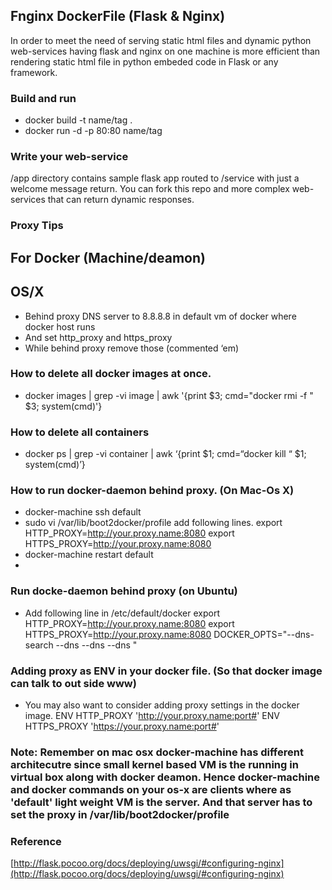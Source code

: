 ## Fnginx DockerFile (Flask & Nginx)

In order to meet the need of serving static html files and dynamic python web-services having flask and nginx on one machine is more efficient than rendering static html file in python embeded code in Flask or any framework.

### Build and run
* docker build -t name/tag .
* docker run -d -p 80:80 name/tag

### Write your web-service
/app directory contains sample flask app routed to /service with just a welcome message return. You can fork this repo and more complex web-services that can return dynamic responses.

### Proxy Tips
## For Docker (Machine/deamon)
## OS/X
* Behind proxy DNS server to 8.8.8.8 in default vm of docker where docker host runs
* And set http_proxy and https_proxy
* While behind proxy remove those (commented ‘em)

### How to delete all docker images at once.
*  docker images | grep -vi image | awk '{print $3; cmd="docker rmi -f " $3; system(cmd)'}

### How to delete all containers
* docker ps | grep -vi container | awk ‘{print $1; cmd=“docker kill “ $1; system(cmd)’}

### How to run docker-daemon behind proxy. (On Mac-Os X)
* docker-machine ssh default
* sudo vi /var/lib/boot2docker/profile
add following lines.
export HTTP_PROXY=http://your.proxy.name:8080
export HTTPS_PROXY=http://your.proxy.name:8080
* docker-machine restart default
* 
### Run docke-daemon behind proxy (on Ubuntu)
* Add following line in /etc/default/docker
export HTTP_PROXY=http://your.proxy.name:8080
export HTTPS_PROXY=http://your.proxy.name:8080
DOCKER_OPTS="--dns-search <search-server> --dns <dns-ip> --dns <dns-ip> --dns <dns-ip>"

### Adding proxy as ENV in your docker file. (So that docker image can talk to out side www)
* You may also want to consider adding proxy settings in the docker image.
ENV HTTP_PROXY 'http://your.proxy.name:port#'
ENV HTTPS_PROXY 'https://your.proxy.name:port#'


### Note: Remember on mac osx docker-machine has different architecutre since small kernel based VM is the running in virtual box along with docker deamon. Hence docker-machine and docker commands on your os-x are clients where as 'default' light weight VM is the server. And that server has to set the proxy in /var/lib/boot2docker/profile

### Reference
[http://flask.pocoo.org/docs/deploying/uwsgi/#configuring-nginx](http://flask.pocoo.org/docs/deploying/uwsgi/#configuring-nginx)
